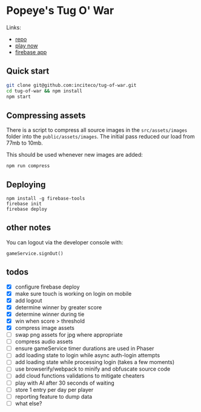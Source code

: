# Popeye's Tug O' War

Links:
- [repo](https://github.com/inciteco/tug-of-war)
- [play now](https://popeyes-tug-o-war.firebaseapp.com)
- [firebase app](https://console.firebase.google.com/u/1/project/popeyes-tug-o-war)

## Quick start

```sh
git clone git@github.com:inciteco/tug-of-war.git
cd tug-of-war && npm install
npm start
```

## Compressing assets

There is a script to compress all source images in the `src/assets/images` folder into the `public/assets/images`. The initial pass reduced our load from 77mb to 10mb.


This should be used whenever new images are added:

```
npm run compress
```

## Deploying

```
npm install -g firebase-tools
firebase init
firebase deploy
```

## other notes

You can logout via the developer console with:
```
gameService.signOut()
```

## todos

- [x] configure firebase deploy
- [x] make sure touch is working on login on mobile
- [x] add logout
- [x] determine winner by greater score
- [x] determine winner during tie
- [x] win when score > threshold
- [x] compress image assets
- [ ] swap png assets for jpg where appropriate
- [ ] compress audio assets
- [ ] ensure gameService timer durations are used in Phaser
- [ ] add loading state to login while async auth-login attempts
- [ ] add loading state while processing login (takes a few moments)
- [ ] use browserify/webpack to minify and obfuscate source code
- [ ] add cloud functions validations to mitigate cheaters
- [ ] play with AI after 30 seconds of waiting
- [ ] store 1 entry per day per player
- [ ] reporting feature to dump data
- [ ] what else?
